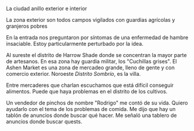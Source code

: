 La ciudad anillo exterior e interior

La zona exterior son todos campos vigilados con guardias agrícolas y granjeros pobres

En la entrada nos preguntaron por síntomas de una enfermedad de hambre insaciable. Estoy particularmente perturbado por la idea.

Al sureste el distrito de Harrow Shade donde se concentran la mayor parte de artesanos. En esa zona hay guardia militar, los "Cuchillas grises".
El Ashen Market es una zona de mercadeo grande, lleno de gente y con comercio exterior.
Noroeste *Distrito Sombrío*, es la villa.


Entre mercaderes que charlan escuchamos que está difícil conseguir alimentos. Puede que haya problemas en el distrito de los cultivos.

Un vendedor de pinchos de nombre "Rodrigo" me contó de su vida. Quiero ayudarlo con el tema de los problemas de comida. Me dijo que hay un tablón de anuncios donde buscar qué hacer.
Me señaló una tablero de anuncios donde buscar quests. 